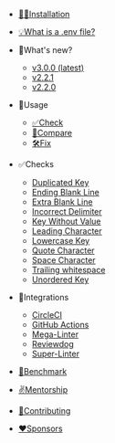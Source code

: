 * [👨‍💻Installation](installation.md)
* [💡What is a .env file?](whats_env.md)

* 🎉What's new?
	* [v3.0.0 (latest)](whats_new/v300.md)
	* [v2.2.1](whats_new/v221.md)
	* [v2.2.0](whats_new/v2_2_0.md)  

* 🚀Usage
	* [✅Check](usage/check.md)
	* [🤲Compare](usage/compare.md)
	* [🛠Fix](usage/fix.md)

* ✅Checks
	* [Duplicated Key](checks/duplicated_key.md)
	* [Ending Blank Line](checks/ending_blank_line.md)
	* [Extra Blank Line](checks/extra_blank_line.md)
	* [Incorrect Delimiter](checks/incorrect_delimiter.md)
	* [Key Without Value](checks/key_without_value.md)
	* [Leading Character](checks/leading_character.md)
	* [Lowercase Key](checks/lowercase_key.md)
	* [Quote Character](checks/quote_character.md)
	* [Space Character](checks/space_character.md)
	* [Trailing whitespace](checks/trailing_whitespace.md)
	* [Unordered Key](checks/unordered_key.md)

* 🔄Integrations
	* [CircleCI](integrations/circleci.md)
	* [GitHub Actions](integrations/github_actions.md)
	* [Mega-Linter](integrations/mega_linter.md)
	* [Reviewdog](integrations/reviewdog.md)
	* [Super-Linter](integrations/super_linter.md)

* [🚧Benchmark](benchmark.md)
* [✌️Mentorship](mentorship.md)
* [🤝Contributing](contributing.md)
* [❤️Sponsors](sponsors.md)
